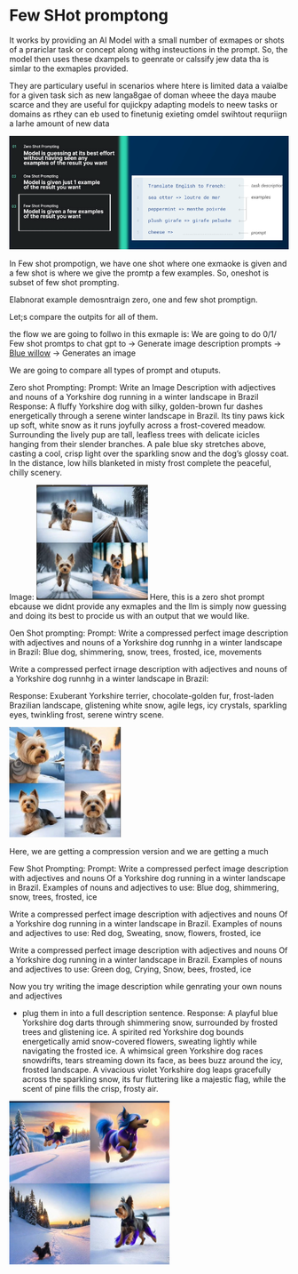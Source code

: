 # Few SHot promptong

It works by providing an AI Model with a small number of exmapes or shots of a prariclar task or concept along withg insteuctions in the prompt. So, the model then uses these dxampels to geenrate or calssify jew data tha is simlar to the exmaples provided.

They are particulary useful in scenarios where htere is limited data a vaialbe for a given task sich as new langa8gae of doman wheee the daya maube scarce and they are useful for qujickpy adapting models to neew tasks or domains as rthey can eb used to finetunig exieting omdel swihtout requriign a larhe amount of new data

![Prompting Example](./Images/prompting_example.png)

In Few shot prompotign, we have one shot where one exmaoke is given and a few shot is where we give the promtp a few examples. So, oneshot is subset of few shot prompting.

Elabnorat example demosntraign zero, one and few shot promptign.

Let;s compare the outpits for all of them.

the flow we are going to follwo in this exmaple is: 
We are going to do 0/1/ Few shot promtps to chat gpt to -> Generate image description prompts -> [Blue willow](bluewillow.ai) -> Generates an image 

We are going to compare all types of prompt and otuputs.

Zero shot Prompting:
Prompt: Write an Image Description with adjectives and nouns of a Yorkshire dog running in a winter landscape in Brazil
Response: A fluffy Yorkshire dog with silky, golden-brown fur dashes energetically through a serene winter landscape in Brazil. Its tiny paws kick up soft, white snow as it runs joyfully across a frost-covered meadow. Surrounding the lively pup are tall, leafless trees with delicate icicles hanging from their slender branches. A pale blue sky stretches above, casting a cool, crisp light over the sparkling snow and the dog’s glossy coat. In the distance, low hills blanketed in misty frost complete the peaceful, chilly scenery.

Image: ![Zero Shot Yorkshire Dog](./Images/zeroshotyrokshiredog.png)
Here, this is a  zero shot prompt ebcause we didnt provide any exmaples and the llm is simply now guessing and doing its best to procide us with an output that we would like.


Oen Shot prompting:
Prompt: 
Write a compressed perfect image description with adjectives and nouns of a Yorkshire dog runnhg in a winter landscape in Brazil:
Blue dog, shimmering, snow, trees, frosted, ice, movements

Write a compressed perfect irnage description with adjectives and nouns of a Yorkshire dog runnhg in a winter landscape in Brazil:

Response: 
Exuberant Yorkshire terrier, chocolate-golden fur, frost-laden Brazilian landscape, glistening white snow, agile legs, icy crystals, sparkling eyes, twinkling frost, serene wintry scene.

![One shot Yorkshire dog](./Images/oneshotyorkshiredog.png)

Here, we are getting a compression version and we are getting a much 


Few Shot Prompting:
Prompt: Write a compressed perfect image description with adjectives and nouns Of a Yorkshire dog running in a winter landscape in Brazil.
Examples of nouns and adjectives to use:
Blue dog, shimmering, snow, trees, frosted, ice

Write a compressed perfect image description with adjectives and nouns Of a Yorkshire dog running in a winter landscape in Brazil.
Examples of nouns and adjectives to use:
Red dog, Sweating, snow, flowers, frosted, ice

Write a compressed perfect image description with adjectives and nouns Of a Yorkshire dog running in a winter landscape in Brazil.
Examples of nouns and adjectives to use:
Green dog, Crying, Snow, bees, frosted, ice

Now you try writing the image description while genrating your own nouns and adjectives
- plug them in into a full description sentence.
Response:
A playful blue Yorkshire dog darts through shimmering snow, surrounded by frosted trees and glistening ice.
A spirited red Yorkshire dog bounds energetically amid snow-covered flowers, sweating lightly while navigating the frosted ice.
A whimsical green Yorkshire dog races snowdrifts, tears streaming down its face, as bees buzz around the icy, frosted landscape.
A vivacious violet Yorkshire dog leaps gracefully across the sparkling snow, its fur fluttering like a majestic flag, while the scent of pine fills the crisp, frosty air.

![Few shot yorkshire dog](./Images/fewshotyrokshiredog.png)

